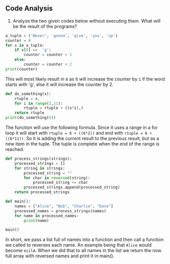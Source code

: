 ## Code Analysis

1) Analyze the two given codes below without executing them. What will be the result of the programs?

```py
a_tuple = ('Never', 'gonna', 'give', 'you', 'up')
counter = 0
for x in a_tuple:
    if x[0] ==  'g':
        counter = counter + 1
    else:
        counter = counter + 2
print(counter)
```
This will most likely result in `8` as it will increase the counter by `1` if the word starts with 'g', else it will increase the counter by 2.

```py 
def do_something(x):
    rtuple = x,
    for i in range(2,11):
        rtuple = rtuple + ((x*i),)
    return rtuple
print(do_something(6))
```
The function will use the following formula. Since it uses a range in a for loop it will start with `rtuple = 6 + ((6*2))` and end with `rtuple = 6 + ((6*11))`. So it is adding the current result to the previous result, but as a new item in the tuple. The tuple is complete when the end of the range is reached.

```py 
def process_strings(strings):
    processed_strings = []
    for string in strings:
        processed_string = ""
        for char in reversed(string):
            processed_string += char
        processed_strings.append(processed_string)
    return processed_strings

def main():
    names = ["Alice", "Bob", "Charlie", "Dave"]
    processed_names = process_strings(names)
    for name in processed_names:
        print(name)

main()
```
In short, we pass a list full of names into a function and then call a function we called to reverses each name. An example being that `Alice` would become `ecilA`.
When we did that to all names in the list we return the now full array with reversed names and print it in main().



